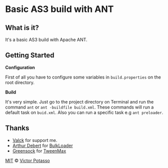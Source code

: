 # Basic AS3 build with ANT

What is it?
-----------
It's a basic AS3 build with Apache ANT.

Getting Started
-----

**Configuration**

First of all you have to configure some variables in `build.properties` on the root directory.


**Build**

It's very simple. Just go to the project directory on Terminal and run the command `ant` or `ant -buildfile build.xml`.
These commands will run a default task on `buid.xml`. Also you can run a specific task e.g `ant preloader`.

Thanks
------

+ [Valck](http://github.com/valck) for support me.
+ [Arthur Debert](https://github.com/arthur-debert) for [BulkLoader](https://github.com/arthur-debert/BulkLoader)
+ [Greensock](http://www.greensock.com/) for [TweenMax](http://www.greensock.com/tweenmax/)

[MIT](http://opensource.org/licenses/MIT) © [Victor Potasso](http://victorpotasso.com)

